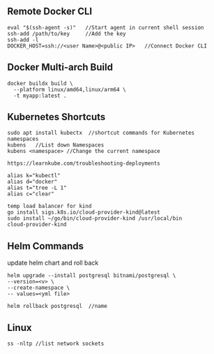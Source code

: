 ## Remote Docker CLI
```
eval "$(ssh-agent -s)"   //Start agent in current shell session
ssh-add /path/to/key     //Add the key
ssh-add -l
DOCKER_HOST=ssh://<user Name>@<public IP>   //Connect Docker CLI
```
## Docker Multi-arch Build
```
docker buildx build \
  --platform linux/amd64,linux/arm64 \
  -t myapp:latest .
```
## Kubernetes Shortcuts
```
sudo apt install kubectx  //shortcut commands for Kubernetes namespaces
kubens   //List down Namespaces
kubens <namespace> //Change the current namespace

https://learnkube.com/troubleshooting-deployments

```
```
alias k="kubectl"
alias d="docker"
alias t="tree -L 1"
alias c="clear"
```
```
temp load balancer for kind
go install sigs.k8s.io/cloud-provider-kind@latest
sudo install ~/go/bin/cloud-provider-kind /usr/local/bin
cloud-provider-kind
```
## Helm Commands
update helm chart and roll back
```
helm upgrade --install postgresql bitnami/postgresql \
--version=<v> \
--create-namespace \
-- values=<yml file>

helm rollback postgresql  //name
```

## Linux
```
ss -nltp //list network sockets
```
